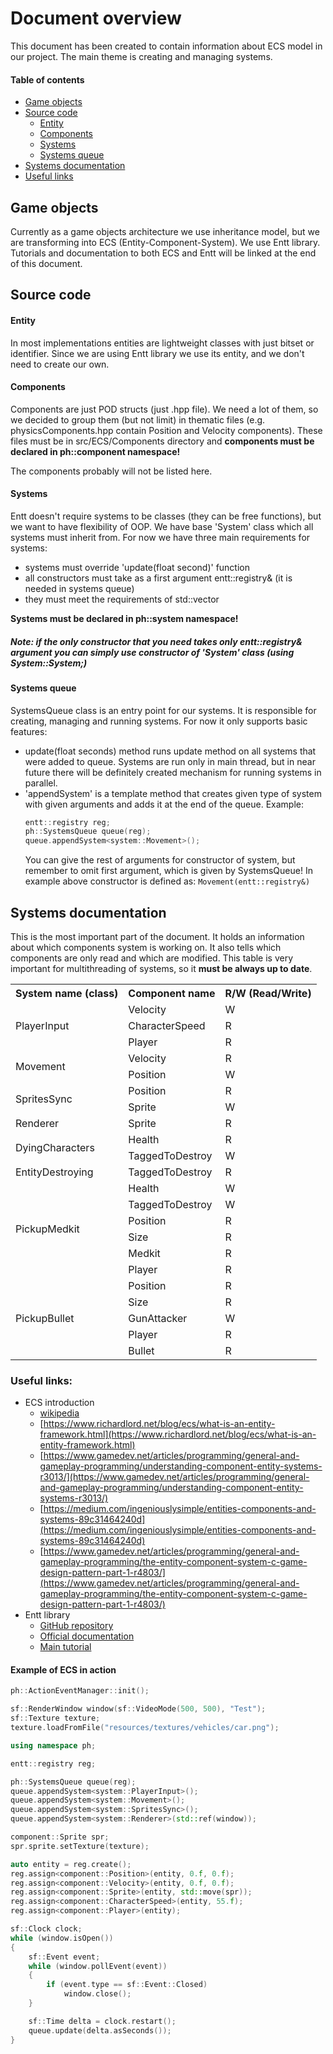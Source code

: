 # Document overview
This document has been created to contain information about ECS model in our project.
The main theme is creating and managing systems.

#### Table of contents
- [Game objects](#game-objects)
- [Source code](#source-code)
  - [Entity](#entity)
  - [Components](#components)
  - [Systems](#systems)
  - [Systems queue](#systems-queue)
- [Systems documentation](#systems-documentation)
- [Useful links](#useful-links)

## Game objects
Currently as a game objects architecture we use inheritance model, but we are transforming into ECS (Entity-Component-System). We use Entt library.
Tutorials and documentation to both ECS and Entt will be linked at the end of this document.

## Source code
#### Entity
In most implementations entities are lightweight classes with just bitset or identifier. Since we are using Entt library we use its entity, and we don't need to create our own.
#### Components
Components are just POD structs (just .hpp file). We need a lot of them, so we decided to group them (but not limit) in thematic files (e.g. physicsComponents.hpp contain Position and Velocity components).
These files must be in src/ECS/Components directory and **components must be declared in ph::component namespace!**

The components probably will not be listed here.
#### Systems
Entt doesn't require systems to be classes (they can be free functions), but we want to have flexibility of OOP.
We have base 'System' class which all systems must inherit from.
For now we have three main requirements for systems:
- systems must override 'update(float second)' function
- all constructors must take as a first argument entt::registry& (it is needed in systems queue)
- they must meet the requirements of std::vector

**Systems must be declared in ph::system namespace!**

##### Note: if the only constructor that you need takes only entt::registry& argument you can simply use constructor of 'System' class (using System::System;)

#### Systems queue
SystemsQueue class is an entry point for our systems. It is responsible for creating, managing and running systems.
For now it only supports basic features:
- update(float seconds) method runs update method on all systems that were added to queue. Systems are run only in main thread, but in near future there will be definitely created mechanism for running systems in parallel.
- 'appendSystem' is a template method that creates given type of system with given arguments and adds it at the end of the queue. Example:
  ```cpp
  entt::registry reg;
  ph::SystemsQueue queue(reg);
  queue.appendSystem<system::Movement>();
  ```
  You can give the rest of arguments for constructor of system, but remember to omit first argument, which is given by SystemsQueue! In example above constructor is defined as: ```Movement(entt::registry&)```

## Systems documentation

This is the most important part of the document.
It holds an information about which components system is working on.
It also tells which components are only read and which are modified.
This table is very important for multithreading of systems, so it **must be always up to date**.

<table>
    <tr>
        <th>System name (class)</th>
        <th>Component name</th>
        <th>R/W (Read/Write)</th>
    </tr>
    <tr>
        <td rowspan=3>PlayerInput</td>
        <td>Velocity</td>
        <td>W</td>
    </tr>
    <tr>
        <td>CharacterSpeed</td>
        <td>R</td>
    </tr>
    <tr>
        <td>Player</td>
        <td>R</td>
    </tr>
    <tr>
        <td rowspan=2>Movement</td>
        <td>Velocity</td>
        <td>R</td>
    </tr>
    <tr>
        <td>Position</td>
        <td>W</td>
    </tr>
    <tr>
        <td rowspan=2>SpritesSync</td>
        <td>Position</td>
        <td>R</td>
    </tr>
    <tr>
        <td>Sprite</td>
        <td>W</td>
    </tr>
    <tr>
        <td>Renderer</td>
        <td>Sprite</td>
        <td>R</td>
    </tr>
    <tr>
      <td rowspan=2>DyingCharacters</td>
      <td>Health</td>
      <td>R</td>
    </tr>
    <tr>
      <td>TaggedToDestroy</td>
      <td>W</td>
    <tr>
      <td>EntityDestroying</td>
      <td>TaggedToDestroy</td>
      <td>R</td>
    </tr>
  <tr>
      <td rowspan=6>PickupMedkit</td>
      <td>Health</td>
      <td>W</td>
    </tr>
      <td>TaggedToDestroy</td>
      <td>W</td>
      </tr>
    <td>Position</td>
  <td>R</td>
      </tr>
    <td>Size</td>
    <td>R</td>    
  </tr>
      <td>Medkit</td>
      <td>R</td>
  </tr>
      <td>Player</td>
      <td>R</td>
        <tr>
      <td rowspan=5>PickupBullet</td>
    <td>Position</td>
  <td>R</td>
      </tr>
    <td>Size</td>
    <td>R</td>    
  </tr>
      <td>GunAttacker</td>
      <td>W</td>
  </tr>
      <td>Player</td>
      <td>R</td>
       </tr>
      <td>Bullet</td>
    <td>R</td>    
  </tr>
</table>
    
### Useful links:
- ECS introduction
  - [wikipedia](https://en.wikipedia.org/wiki/Entity_component_system)
  - [https://www.richardlord.net/blog/ecs/what-is-an-entity-framework.html](https://www.richardlord.net/blog/ecs/what-is-an-entity-framework.html)
  - [https://www.gamedev.net/articles/programming/general-and-gameplay-programming/understanding-component-entity-systems-r3013/](https://www.gamedev.net/articles/programming/general-and-gameplay-programming/understanding-component-entity-systems-r3013/)
  - [https://medium.com/ingeniouslysimple/entities-components-and-systems-89c31464240d](https://medium.com/ingeniouslysimple/entities-components-and-systems-89c31464240d)
  - [https://www.gamedev.net/articles/programming/general-and-gameplay-programming/the-entity-component-system-c-game-design-pattern-part-1-r4803/](https://www.gamedev.net/articles/programming/general-and-gameplay-programming/the-entity-component-system-c-game-design-pattern-part-1-r4803/)
- Entt library
  - [GitHub repository](https://github.com/skypjack/entt)
  - [Official documentation](https://skypjack.github.io/entt/)
  - [Main tutorial](https://skypjack.github.io/entt/autotoc_md8.html)

#### Example of ECS in action

```cpp
ph::ActionEventManager::init();

sf::RenderWindow window(sf::VideoMode(500, 500), "Test");
sf::Texture texture;
texture.loadFromFile("resources/textures/vehicles/car.png");

using namespace ph;

entt::registry reg;

ph::SystemsQueue queue(reg);
queue.appendSystem<system::PlayerInput>();
queue.appendSystem<system::Movement>();
queue.appendSystem<system::SpritesSync>();
queue.appendSystem<system::Renderer>(std::ref(window));

component::Sprite spr;
spr.sprite.setTexture(texture);

auto entity = reg.create();
reg.assign<component::Position>(entity, 0.f, 0.f);
reg.assign<component::Velocity>(entity, 0.f, 0.f);
reg.assign<component::Sprite>(entity, std::move(spr));
reg.assign<component::CharacterSpeed>(entity, 55.f);
reg.assign<component::Player>(entity);

sf::Clock clock;
while (window.isOpen())
{
    sf::Event event;
    while (window.pollEvent(event))
    {
        if (event.type == sf::Event::Closed)
            window.close();
    }

    sf::Time delta = clock.restart();
    queue.update(delta.asSeconds());
}
```
